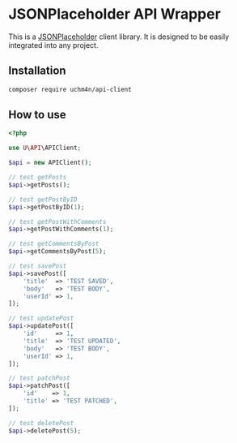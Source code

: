 # JSONPlaceholder API Wrapper

This is a [JSONPlaceholder](https://jsonplaceholder.typicode.com) client library. It is designed to be easily integrated into any project.

## Installation

```sh
composer require uchm4n/api-client
```

## How to use

```php
<?php

use U\API\APIClient;

$api = new APIClient();

// test getPosts
$api->getPosts();

// test getPostByID
$api->getPostByID(1);

// test getPostWithComments
$api->getPostWithComments(1);

// test getCommentsByPost
$api->getCommentsByPost(5);

// test savePost
$api->savePost([
    'title'  => 'TEST SAVED',
    'body'   => 'TEST BODY',
    'userId' => 1,
]);

// test updatePost
$api->updatePost([
    'id'     => 1,
    'title'  => 'TEST UPDATED',
    'body'   => 'TEST BODY',
    'userId' => 1,
]);

// test patchPost
$api->patchPost([
    'id'    => 1,
    'title' => 'TEST PATCHED',
]);

// test deletePost
$api->deletePost(5);



```




